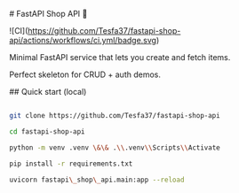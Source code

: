 \# FastAPI Shop API 🛒



!\[CI](https://github.com/Tesfa37/fastapi-shop-api/actions/workflows/ci.yml/badge.svg)



Minimal FastAPI service that lets you create and fetch items.

Perfect skeleton for CRUD + auth demos.



\## Quick start (local)



```bash

git clone https://github.com/Tesfa37/fastapi-shop-api

cd fastapi-shop-api

python -m venv .venv \&\& .\\.venv\\Scripts\\Activate

pip install -r requirements.txt

uvicorn fastapi\_shop\_api.main:app --reload



